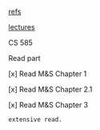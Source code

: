 
[refs](http://www.cs.iit.edu/~cs585/)

[lectures](https://github.com/iit-cs585/main/tree/master/lec)


CS 585

Read part

[x] Read M&S Chapter 1

[x] Read M&S Chapter 2.1

[x] Read M&S Chapter 3
    
    extensive read.